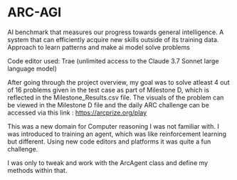 # ARC-AGI
AI benchmark that measures our progress towards general intelligence. A system that can efficiently acquire new skills outside of its training data. Approach to learn patterns and make ai model solve problems 

Code editor used: Trae (unlimited access to the Claude 3.7 Sonnet large language model)

After going through the project overview, my goal was to solve atleast 4 out of 16 problems given in the test case as part of Milestone D, which is reflected in the Milestone_Results.csv file. The visuals of the problem can be viewed in the Milestone D file and the daily ARC challenge can be accessed via this link : https://arcprize.org/play 

This was a new domain for Computer reasoning I was not familiar with. I was introduced to training an agent, which was like reinforcement learning but different. Using new code editors and platforms it was quite a fun challenge. 

I was only to tweak and work with the ArcAgent class and define my methods within that. 


